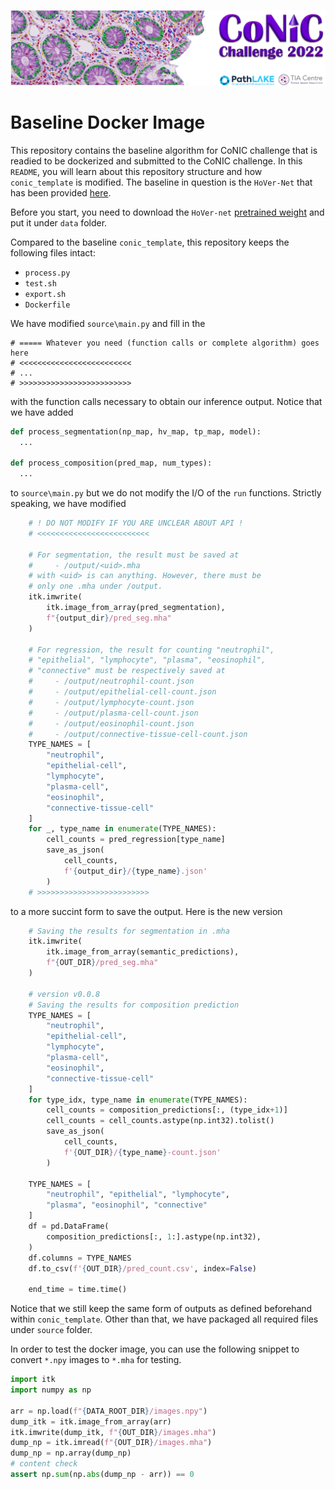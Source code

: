 <p align="center">
  <img src="/doc/conic_banner.png">
</p>

# Baseline Docker Image

This repository contains the baseline algorithm for CoNIC challenge that is readied to be dockerized and submitted to the CoNIC challenge. In this `README`, you will learn about this repository structure and how `conic_template` is modified. The baseline in question is the `HoVer-Net` that has been provided [here]().

Before you start, you need to download the `HoVer-net` [pretrained weight](https://drive.google.com/file/d/1oVCD4_kOS-8Wu-eS5ZqzE30F9V3Id78d/view?usp=sharing) and put it under `data` folder.

Compared to the baseline `conic_template`, this repository keeps the following files intact:
- `process.py`
- `test.sh`
- `export.sh`
- `Dockerfile`

We have modified `source\main.py` and fill in the 

```
# ===== Whatever you need (function calls or complete algorithm) goes here
# <<<<<<<<<<<<<<<<<<<<<<<<<
# ...
# >>>>>>>>>>>>>>>>>>>>>>>>>
```

with the function calls necessary to obtain our inference output. Notice that we have added

```python
def process_segmentation(np_map, hv_map, tp_map, model):
  ...

def process_composition(pred_map, num_types):
  ...
```
to `source\main.py` but we do not modify the I/O of the `run` functions. Strictly speaking, we have modified

```python
    # ! DO NOT MODIFY IF YOU ARE UNCLEAR ABOUT API !
    # <<<<<<<<<<<<<<<<<<<<<<<<<

    # For segmentation, the result must be saved at
    #     - /output/<uid>.mha
    # with <uid> is can anything. However, there must be
    # only one .mha under /output.
    itk.imwrite(
        itk.image_from_array(pred_segmentation),
        f"{output_dir}/pred_seg.mha"
    )

    # For regression, the result for counting "neutrophil",
    # "epithelial", "lymphocyte", "plasma", "eosinophil",
    # "connective" must be respectively saved at
    #     - /output/neutrophil-count.json
    #     - /output/epithelial-cell-count.json
    #     - /output/lymphocyte-count.json
    #     - /output/plasma-cell-count.json
    #     - /output/eosinophil-count.json
    #     - /output/connective-tissue-cell-count.json
    TYPE_NAMES = [
        "neutrophil",
        "epithelial-cell",
        "lymphocyte",
        "plasma-cell",
        "eosinophil",
        "connective-tissue-cell"
    ]
    for _, type_name in enumerate(TYPE_NAMES):
        cell_counts = pred_regression[type_name]
        save_as_json(
            cell_counts,
            f'{output_dir}/{type_name}.json'
        )
    # >>>>>>>>>>>>>>>>>>>>>>>>>
```

to a more succint form to save the output. Here is the new version

```python
    # Saving the results for segmentation in .mha
    itk.imwrite(
        itk.image_from_array(semantic_predictions),
        f"{OUT_DIR}/pred_seg.mha"
    )

    # version v0.0.8
    # Saving the results for composition prediction
    TYPE_NAMES = [
        "neutrophil",
        "epithelial-cell",
        "lymphocyte",
        "plasma-cell",
        "eosinophil",
        "connective-tissue-cell"
    ]
    for type_idx, type_name in enumerate(TYPE_NAMES):
        cell_counts = composition_predictions[:, (type_idx+1)]
        cell_counts = cell_counts.astype(np.int32).tolist()
        save_as_json(
            cell_counts,
            f'{OUT_DIR}/{type_name}-count.json'
        )

    TYPE_NAMES = [
        "neutrophil", "epithelial", "lymphocyte",
        "plasma", "eosinophil", "connective"
    ]
    df = pd.DataFrame(
        composition_predictions[:, 1:].astype(np.int32),
    )
    df.columns = TYPE_NAMES
    df.to_csv(f'{OUT_DIR}/pred_count.csv', index=False)

    end_time = time.time()
```

Notice that we still keep the same form of outputs as defined beforehand within `conic_template`. Other than that, we have packaged all required files under `source` folder.

In order to test the docker image, you can use the following snippet to convert `*.npy` images to `*.mha`
for testing.

```python
import itk
import numpy as np

arr = np.load(f"{DATA_ROOT_DIR}/images.npy")
dump_itk = itk.image_from_array(arr)
itk.imwrite(dump_itk, f"{OUT_DIR}/images.mha")
dump_np = itk.imread(f"{OUT_DIR}/images.mha")
dump_np = np.array(dump_np)
# content check
assert np.sum(np.abs(dump_np - arr)) == 0
```
